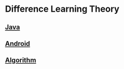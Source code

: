 # Difference Learning Theory
## [Java](study_java.md)
## [Android](study_android.md)
## [Algorithm](study_algorithm.md)